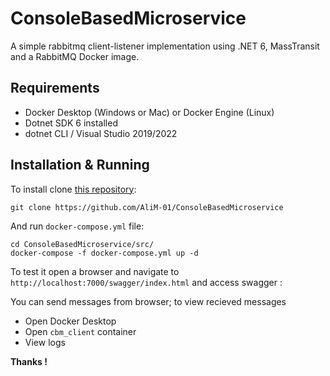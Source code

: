 # ConsoleBasedMicroservice
A simple rabbitmq client-listener implementation using .NET 6, MassTransit and a RabbitMQ Docker image.


## Requirements
* Docker Desktop (Windows or Mac) or Docker Engine (Linux)
* Dotnet SDK 6 installed
* dotnet CLI / Visual Studio 2019/2022

## Installation & Running
To install clone [this repository](https://github.com/AliM-01/ConsoleBasedMicroservice):
```
git clone https://github.com/AliM-01/ConsoleBasedMicroservice
```

And run `docker-compose.yml` file:
```
cd ConsoleBasedMicroservice/src/
docker-compose -f docker-compose.yml up -d
```

To test it open a browser and navigate to `http://localhost:7000/swagger/index.html` and access swagger :

You can send messages from browser; to view recieved messages 

* Open Docker Desktop
* Open `cbm_client` container
* View logs

**Thanks !**
